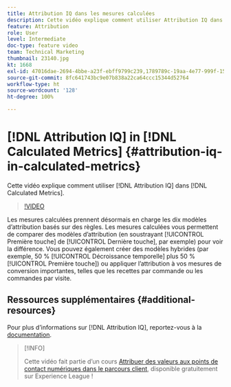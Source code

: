 ```yaml
---
title: Attribution IQ dans les mesures calculées
description: Cette vidéo explique comment utiliser Attribution IQ dans les mesures calculées.
feature: Attribution
role: User
level: Intermediate
doc-type: feature video
team: Technical Marketing
thumbnail: 23140.jpg
kt: 1668
exl-id: 47016dae-2694-4bbe-a23f-ebff9799c239,1789789c-19aa-4e77-999f-15fa11b7f858
source-git-commit: 8fc641743bc9e07b838a22ca64ccc15344d52764
workflow-type: ht
source-wordcount: '128'
ht-degree: 100%

---
```


# [!DNL Attribution IQ] in [!DNL Calculated Metrics] {#attribution-iq-in-calculated-metrics}

Cette vidéo explique comment utiliser [!DNL Attribution IQ] dans [!DNL Calculated Metrics].

>[!VIDEO](https://video.tv.adobe.com/v/23140/?quality=12&learn=on)

Les mesures calculées prennent désormais en charge les dix modèles d’attribution basés sur des règles. Les mesures calculées vous permettent de comparer des modèles d’attribution (en soustrayant [!UICONTROL Première touche] de [!UICONTROL Dernière touche], par exemple) pour voir la différence. Vous pouvez également créer des modèles hybrides (par exemple, 50 % [!UICONTROL Décroissance temporelle] plus 50 % [!UICONTROL Première touche]) ou appliquer l’attribution à vos mesures de conversion importantes, telles que les recettes par commande ou les commandes par visite.

## Ressources supplémentaires {#additional-resources}

Pour plus d’informations sur [!DNL Attribution IQ], reportez-vous à la [documentation](https://experienceleague.adobe.com/docs/analytics/analyze/analysis-workspace/attribution/overview.html?lang=fr).

>[!INFO]
>
> Cette vidéo fait partie d’un cours [Attribuer des valeurs aux points de contact numériques dans le parcours client](https://experienceleague.adobe.com/?recommended=Analytics-U-1-2020.2), disponible gratuitement sur Experience League !
